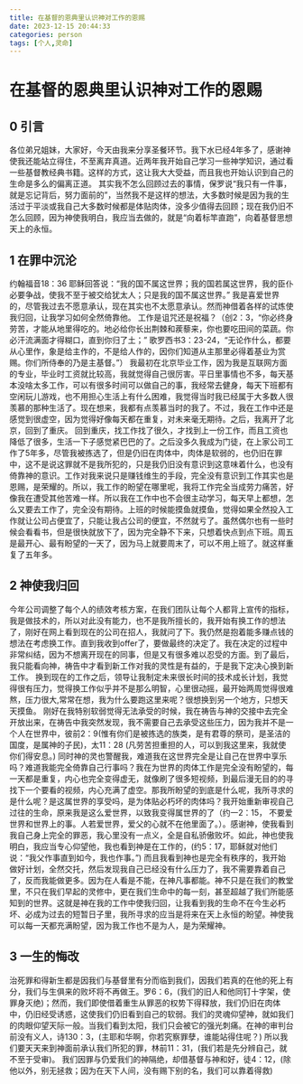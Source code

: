 ```yaml
---
title: 在基督的恩典里认识神对工作的恩赐
date: 2023-12-15 20:44:33
categories: person
tags: [个人,灵命]
---
```

# 在基督的恩典里认识神对工作的恩赐
## 0 引言
各位弟兄姐妹，大家好，今天由我来分享圣餐环节。我下水已经4年多了，感谢神使我还能站立得住，不至离弃真道。近两年我开始自己学习一些神学知识，通过看一些基督教经典书籍。这样的方式，这让我大大受益，而且我也开始认识到自己的生命是多么的偏离正道。
其实我不怎么回顾过去的事情，保罗说“我只有一件事，就是忘记背后，努力面前的”，当然我不是这样的想法，大多数时候是因为我的生活过于平淡或我自己大多数时候都是体贴肉体，没多少值得去回顾；现在我仍旧不怎么回顾，因为神使我明白，我应当去做的，就是“向着标竿直跑”，向着基督思想天上的永恒。
<!-- more -->
## 1 在罪中沉沦
约翰福音18：36 耶稣回答说：“我的国不属这世界；我的国若属这世界，我的臣仆必要争战，使我不至于被交给犹太人；只是我的国不属这世界。”
我是喜爱世界的，尽管我过去不愿意承认，现在其实也不太愿意承认。然而神借着各样的试炼使我归回，让我学习如何全然倚靠他。
工作是诅咒还是祝福？（创2：3，“你必终身劳苦，才能从地里得吃的。地必给你长出荆棘和蒺藜来，你也要吃田间的菜蔬。你必汗流满面才得糊口，直到你归了土；” 歌罗西书3：23-24，“无论作什么，都要从心里作，象是给主作的，不是给人作的，因你们知道从主那里必得着基业为赏赐。你们所侍奉的乃是主基督。”）
我最初在北京毕业工作，因为我是互联网方面的专业，毕业时工资就比较高，我就觉得自己很厉害。平日里事情也不多，每天基本没啥太多工作，可以有很多时间可以做自己的事，我经常去健身，每天下班都有空闲玩儿游戏，也不用担心生活上有什么困难，我觉得当时我已经属于大多数人很羡慕的那种生活了。现在想来，我都有点羡慕当时的我了。不过，我在工作中还是感觉到很虚空，因为觉得好像每天都在重复，对未来毫无期待。之后，我离开了北京，回到了重庆。
回到重庆，找工作找了很久，才找到上一份工作，而且工资也降低了很多，生活一下子感觉紧巴巴的了。之后没多久我成为门徒，在上家公司工作了5年多，尽管我被拣选了，但是仍旧在肉体中，肉体是软弱的，也仍旧在罪中，这不是说这罪就不是我所犯的，只是我仍旧没有意识到这意味着什么，也没有倚靠神的意识。工作对我来说只是赚钱维生的手段，完全没有意识到工作其实也是恩赐，是荣耀的。所以，我工作的盼望在哪里呢，我将工作完全当成劳力痛苦，好像我在遭受其他苦难一样。所以我在工作中也不会很主动学习，每天早上都想，怎么又要去工作了，完全没有期待。上班的时候能摸鱼就摸鱼，觉得如果全然投入工作就让公司占便宜了，只能让我占公司的便宜，不然就亏了。虽然偶尔也有一些时候会看看书，但是很快就放下了，因为完全静不下来，只想着快点到点下班。周五是最开心、最有盼望的一天了，因为马上就要周末了，可以不用上班了。就这样重复了五年多。
## 2 神使我归回
今年公司调整了每个人的绩效考核方案，在我们团队让每个人都背上宣传的指标，我是做技术的，所以对此没有能力，也不是我所擅长的，我开始有换工作的想法了，刚好在网上看到现在的公司在招人，我就问了下。我仍然是抱着能多赚点钱的想法在考虑换工作。直到我收到offer了，要做最终的决定了。我在决定的过程中非常纠结，因为不想离开现在的同事，但是又有很多难以忍受的方面。到了最后，我只能看向神，祷告中才看到新工作对我的灵性是有益的，于是我下定决心换到新工作。
换到现在的工作之后，领导让我制定未来很长时间的技术成长计划，我觉得很有压力，觉得换工作似乎并不是那么明智，心里很动摇，最开始两周觉得很难熬，压力很大,常常在想，我为什么要跑这里来呢？很想换到另一个地方，只想天天摸鱼。
刚好在我特别软弱觉得无法承受的时候，我在祷告与神的交接中去完全开放出来，在祷告中我突然发现，我不需要自己去承受这些压力，因为我并不是一个人在世界中，彼前2：9(惟有你们是被拣选的族类，是有君尊的祭司，是圣洁的国度，是属神的子民)，太11：28 (凡劳苦担重担的人，可以到我这里来，我就使你们得安息。)
同时神的灵也警醒我，难道我在这世界完全是让自己在世界中享乐吗？难道我能完全倚靠自己行事吗？我在为世界的肉体工作是完全没有盼望的，每一天都是重复，内心也完全变得虚无，就像刷了很多短视频，到最后漫无目的的寻找下一个要看的视频，内心充满了虚空。那我所盼望的到底是什么呢，我所寻求的是什么呢？是这属世界的享受吗，是为体贴必朽坏的肉体吗？我开始重新审视自己过往的生命，原来我是这么爱世界，以致我变得属世界的了（约一2：15，
不要爱世界和世界上的事。人若爱世界，爱父的心就不在他里面了。）。感谢神，使我看到我自己身上完全的罪恶，我心里没有一点义，全是自私骄傲败坏。如此，神也使我明白，我应当专心仰望他，我也看到神是在工作的，(约5：17，耶稣就对他们说：“我父作事直到如今，我也作事。”) 而且我看到神也是完全有秩序的，我开始做好计划，全然交托，然后发现我自己已经没有什么压力了，我不需要靠着自己了，反而我能做更多。因为在人看是不能，在神凡事都能。神不只是在我们的教堂里，不只在我们早起的灵修中，更在我们生命中的每一刻，甚至超越了我们所能感知到的世界。这就是神在我的工作中使我归回，让我看到我的生命不在今生必朽坏、必成为过去的短暂日子里，我所寻求的应当是将来在天上永恒的盼望。神使我可以每一天都充满盼望，因为我工作也不是为人，是为荣耀神。

## 3 一生的悔改
治死罪和得新生都是因我们与基督里有分而临到我们，因我们若真的在他的死上有分，我们与生俱来的败坏将不再做王。罗6：6，(我们的旧人和他同钉十字架，使罪身灭绝)；然而，我们即使借着重生从罪恶的权势下得释放，我们仍旧在肉体中，仍旧经受诱惑，这使我们仍旧看到自己的软弱。我们的灵魂仰望神，就如我们的肉眼仰望天际一般。当我们看到太阳，我们只会被它的强光刺痛。在神的审判台前没有义人，诗130：3，(主耶和华啊，你若究察罪孽，谁能站得住呢？)
所以我们要天天来到神面前承认我们所犯的罪，林前11：31，(我们若是先分辨自己，就不至于受审)。
我们因罪与仍爱我们的神隔绝，却借基督与神和好，徒4：12，(除他以外，别无拯救；因为在天下人间，没有赐下别的名，我们可以靠着得救)

